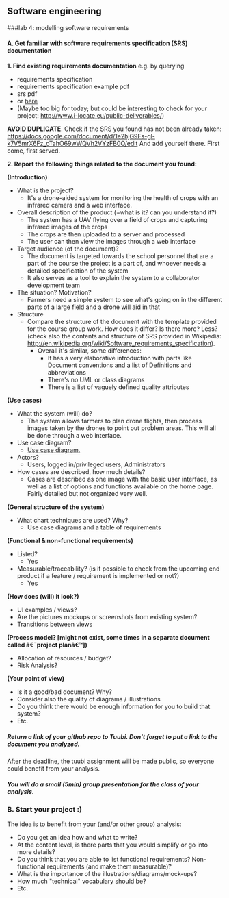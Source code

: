 ## Software engineering 

###lab 4: modelling software requirements

#### A. Get familiar with software requirements specification (SRS) documentation

**1. Find existing requirements documentation** e.g. by querying
 * requirements specification
 * requirements specification example pdf
 * srs pdf
 * or [here](https://gist.github.com/OAlm/f1d18c17687ba28d4b5b)
 * (Maybe too big for today; but could be interesting to check for your project: http://www.i-locate.eu/public-deliverables/)

**AVOID DUPLICATE**. Check if the SRS you found has not been already taken: https://docs.google.com/document/d/1e2hjG9Fs-gl-k7V5mrX6Fz_oTahO69wWQVh2VYzFB0Q/edit And add yourself there. First come, first served. 

**2. Report the following things related to the document you found:**
 
  **(Introduction)**
* What is the project?
  * It's a drone-aided system for monitoring the health of crops with an infrared camera and a web interface.
* Overall description of the product (=what is it? can you understand it?)
  * The system has a UAV flying over a field of crops and capturing infrared images of the crops
  * The crops are then uploaded to a server and processed
  * The user can then view the images through a web interface
* Target audience (of the document)?
  * The document is targeted towards the school personnel that are a part of the course the project is a part of, and whoever needs a detailed specification of the system
  * It also serves as a tool to explain the system to a collaborator development team
* The situation? Motivation?
  * Farmers need a simple system to see what's going on in the different parts of a large field and a drone will aid in that
* Structure
  * Compare the structure of the document with the template provided for the course group work. How does it differ? Is there more? Less? (check also the contents and structure of SRS provided in Wikipedia:   http://en.wikipedia.org/wiki/Software_requirements_specification).
    * Overall it's similar, some differences: 
      * It has a very elaborative introduction with parts like Document conventions and a list of Definitions and abbreviations
      * There's no UML or class diagrams
      * There is a list of vaguely defined quality attributes

**(Use cases)**
* What the system (will) do?
  * The system allows farmers to plan drone flights, then process images taken by the drones to point out problem areas. This will all be done through a web interface.
* Use case diagram?
  * [Use case diagram.](http://i.imgur.com/N9JHDpY.png)
* Actors?
  * Users, logged in/privileged users, Administrators
* How cases are described, how much details?
  * Cases are described as one image with the basic user interface, as well as a list of options and functions available on the home page. Fairly detailed but not organized very well.


**(General structure of the system)**
* What chart techniques are used? Why?
  * Use case diagrams and a table of requirements

**(Functional & non-functional requirements)**
* Listed?
  * Yes
* Measurable/traceability? (is it possible to check from the upcoming end product if a feature / requirement is implemented or not?)
  * Yes

**(How does (will) it look?)**
* UI examples / views?
* Are the pictures mockups or screenshots from existing system?
* Transitions between views

**(Process model? [might not exist, some times in a separate document called â€˜project planâ€™])**
* Allocation of resources / budget?
* Risk Analysis?

**(Your point of view)**
* Is it a good/bad document? Why?
* Consider also the quality of diagrams / illustrations
* Do you think there would be enough information for you to build that system?
* Etc.

##### Return a link of your github repo to Tuubi. Don't forget to put a link to the document you analyzed. 

After the deadline, the tuubi assignment will be made public, so everyone could benefit from your analysis.

##### You will do a small (5min) group presentation for the class of your analysis.

### B. Start your project :)

The idea is to benefit from your (and/or other group) analysis:
* Do you get an idea how and what to write?
* At the content level, is there parts that you would simplify or go into more details?
* Do you think that you are able to list functional requirements? Non-functional requirements (and make them measurable)?
* What is the importance of the illustrations/diagrams/mock-ups?
* How much "technical" vocabulary should be?
* Etc.
